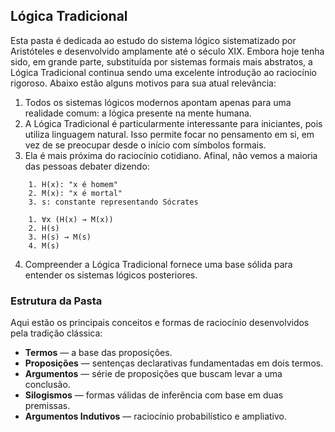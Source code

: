 ## Lógica Tradicional

Esta pasta é dedicada ao estudo do sistema lógico sistematizado por Aristóteles e desenvolvido amplamente até o século XIX. Embora hoje tenha sido, em grande parte, substituída por sistemas formais mais abstratos, a Lógica Tradicional continua sendo uma excelente introdução ao raciocínio rigoroso. Abaixo estão alguns motivos para sua atual relevância:

1. Todos os sistemas lógicos modernos apontam apenas para uma realidade comum: a lógica presente na mente humana.
2. A Lógica Tradicional é particularmente interessante para iniciantes, pois utiliza linguagem natural. Isso permite focar no pensamento em si, em vez de se preocupar desde o início com símbolos formais.
3. Ela é mais próxima do raciocínio cotidiano. Afinal, não vemos a maioria das pessoas debater dizendo:

```
    1. H(x): "x é homem"
    2. M(x): "x é mortal"
    3. s: constante representando Sócrates

    1. ∀x (H(x) → M(x))
    2. H(s)
    3. H(s) → M(s)
    4. M(s)
```
4. Compreender a Lógica Tradicional fornece uma base sólida para entender os sistemas lógicos posteriores.

### Estrutura da Pasta

Aqui estão os principais conceitos e formas de raciocínio desenvolvidos pela tradição clássica:

- **Termos** — a base das proposições.
- **Proposições** — sentenças declarativas fundamentadas em dois termos.
- **Argumentos** — série de proposições que buscam levar a uma conclusão.
- **Silogismos** — formas válidas de inferência com base em duas premissas.
- **Argumentos Indutivos** — raciocínio probabilístico e ampliativo.